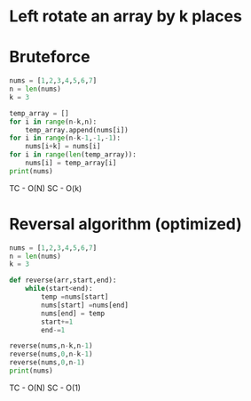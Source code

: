 # Left rotate an array by k places

# Bruteforce
```py
nums = [1,2,3,4,5,6,7]
n = len(nums)
k = 3

temp_array = []
for i in range(n-k,n):
    temp_array.append(nums[i])
for i in range(n-k-1,-1,-1):
    nums[i+k] = nums[i]
for i in range(len(temp_array)):
    nums[i] = temp_array[i]
print(nums)
```
TC - O(N)
SC - O(k)

# Reversal algorithm (optimized)
```py
nums = [1,2,3,4,5,6,7]
n = len(nums)
k = 3

def reverse(arr,start,end):
    while(start<end):
        temp =nums[start]
        nums[start] =nums[end]
        nums[end] = temp
        start+=1
        end-=1

reverse(nums,n-k,n-1)
reverse(nums,0,n-k-1)
reverse(nums,0,n-1)
print(nums)
```
TC - O(N)
SC - O(1)
